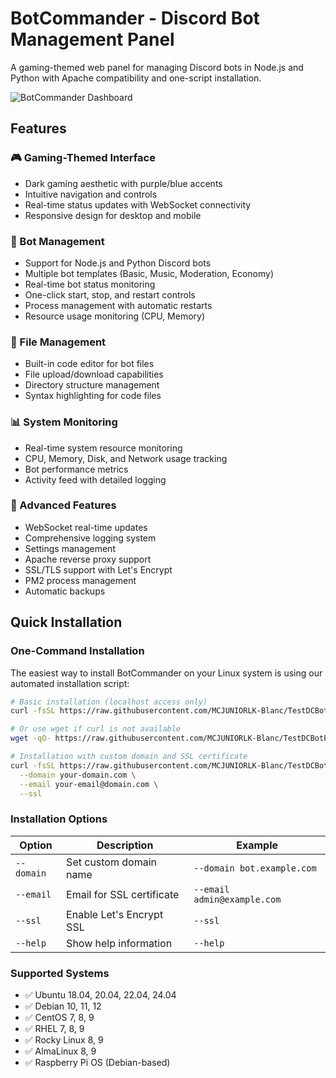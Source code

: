 # BotCommander - Discord Bot Management Panel

A gaming-themed web panel for managing Discord bots in Node.js and Python with Apache compatibility and one-script installation.

![BotCommander Dashboard](https://via.placeholder.com/800x400/262626/9f7aea?text=BotCommander+Dashboard)

## Features

### 🎮 Gaming-Themed Interface
- Dark gaming aesthetic with purple/blue accents
- Intuitive navigation and controls
- Real-time status updates with WebSocket connectivity
- Responsive design for desktop and mobile

### 🤖 Bot Management
- Support for Node.js and Python Discord bots
- Multiple bot templates (Basic, Music, Moderation, Economy)
- Real-time bot status monitoring
- One-click start, stop, and restart controls
- Process management with automatic restarts
- Resource usage monitoring (CPU, Memory)

### 📁 File Management
- Built-in code editor for bot files
- File upload/download capabilities
- Directory structure management
- Syntax highlighting for code files

### 📊 System Monitoring
- Real-time system resource monitoring
- CPU, Memory, Disk, and Network usage tracking
- Bot performance metrics
- Activity feed with detailed logging

### 🔧 Advanced Features
- WebSocket real-time updates
- Comprehensive logging system
- Settings management
- Apache reverse proxy support
- SSL/TLS support with Let's Encrypt
- PM2 process management
- Automatic backups

## Quick Installation

### One-Command Installation

The easiest way to install BotCommander on your Linux system is using our automated installation script:

```bash
# Basic installation (localhost access only)
curl -fsSL https://raw.githubusercontent.com/MCJUNIORLK-Blanc/TestDCBotPanel/main/install.sh | sudo bash

# Or use wget if curl is not available
wget -qO- https://raw.githubusercontent.com/MCJUNIORLK-Blanc/TestDCBotPanel/main/install.sh | sudo bash

# Installation with custom domain and SSL certificate
curl -fsSL https://raw.githubusercontent.com/MCJUNIORLK-Blanc/TestDCBotPanel/main/install.sh | sudo bash -s -- \
  --domain your-domain.com \
  --email your-email@domain.com \
  --ssl
```

### Installation Options

| Option | Description | Example |
|--------|-------------|---------|
| `--domain` | Set custom domain name | `--domain bot.example.com` |
| `--email` | Email for SSL certificate | `--email admin@example.com` |
| `--ssl` | Enable Let's Encrypt SSL | `--ssl` |
| `--help` | Show help information | `--help` |

### Supported Systems

- ✅ Ubuntu 18.04, 20.04, 22.04, 24.04
- ✅ Debian 10, 11, 12
- ✅ CentOS 7, 8, 9
- ✅ RHEL 7, 8, 9
- ✅ Rocky Linux 8, 9
- ✅ AlmaLinux 8, 9
- ✅ Raspberry Pi OS (Debian-based)
